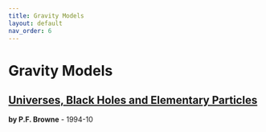 ```yaml
---
title: Gravity Models
layout: default
nav_order: 6
---
```


# Gravity Models


## [Universes, Black Holes and Elementary Particles](./1994browne_self-gravitational-energy.pdf)
**by P.F. Browne** - 1994-10
